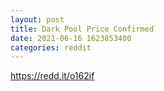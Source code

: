 ```yaml
--- 
layout: post 
title: Dark Pool Price Confirmed 
date: 2021-06-16 1623853400 
categories: reddit 
--- 
```

https://redd.it/o162if